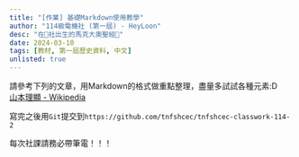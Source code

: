 ```yaml
---
title: "[作業] 基礎Markdown使用教學"
author: "114級電機社 (第一屆) - HeyLoon"
desc: "在🐔社出生的馬克大奧聖經🫶"
date: 2024-03-10
tags: [教材, 第一屆歷史資料, 中文]
unlisted: true
---
```


請參考下列的文章，用Markdown的格式做重點整理，盡量多試試各種元素:D  
[山本理顯 - Wikipedia](https://zh.wikipedia.org/wiki/%E5%B1%B1%E6%9C%AC%E7%90%86%E6%98%BE)

寫完之後用`Git`提交到`https://github.com/tnfshcec/tnfshcec-classwork-114-2`

每次社課請務必帶筆電！！！
